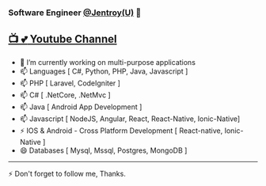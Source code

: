 ### Software Engineer [@Jentroy(U)](https://www.jentroy.com) 👋
 [:tv: :two_hearts: Youtube Channel](https://www.youtube.com/channel/UCY2ELJdzCy1oehevQIN73mA?sub_confirmation=1)
---
- 🔭 I’m currently working on multi-purpose applications
- 📫 Languages [ C#, Python, PHP, Java, Javascript ]
- 📫 PHP [ Laravel, CodeIgniter ]
- 📫 C#  [ .NetCore, .NetMvc ]
- 📫 Java [ Android App Development ]
- 📫 Javascript [ NodeJS, Angular, React, React-Native, Ionic-Native]
- ⚡ IOS & Android - Cross Platform Development [ React-native, Ionic-Native ]
- 😄 Databases [ Mysql, Mssql, Postgres, MongoDB ]
---

⚡ Don't forget to follow me, Thanks.
